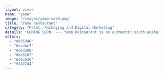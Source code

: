 ```yaml
---
layout: piece
name: "yame"
image: "/images/yame-card.png"
title: "Yame Restaurant"
category: "Print, Packaging and Digital Marketing"
details: "COMING SOON! --- Yame Restaurant is an authentic south eastern inspired restaurant that offers fine dining and a world of flavours.---"
colors:
  - "#d35948"
  - "#ecdbc7"
  - "#ebd298"
  - "#bc9267"
  - "#3e3936"
  - "#447244"
---
```

